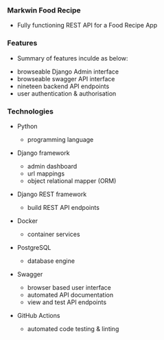 ### Markwin Food Recipe
* Fully functioning REST API for a Food Recipe App

### Features
* Summary of features inculde as below:
- browseable Django Admin interface 
- browseable swagger API interface
- nineteen backend API endpoints
- user authentication & authorisation

### Technologies
* Python 
  - programming language

* Django framework
  - admin dashboard
  - url mappings
  - object relational mapper (ORM)

* Django REST framework
  - build REST API endpoints

* Docker
  - container services

* PostgreSQL
  - database engine

* Swagger
  - browser based user interface
  - automated API documentation
  - view and test API endpoints

* GitHub Actions
  - automated code testing & linting